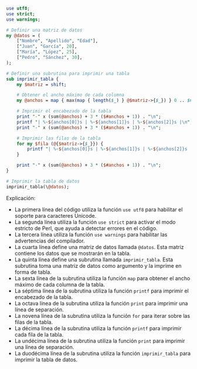 ```perl
use utf8;
use strict;
use warnings;

# Definir una matriz de datos
my @datos = (
    ["Nombre", "Apellido", "Edad"],
    ["Juan", "García", 20],
    ["María", "López", 25],
    ["Pedro", "Sánchez", 30],
);

# Definir una subrutina para imprimir una tabla
sub imprimir_tabla {
    my $matriz = shift;

    # Obtener el ancho máximo de cada columna
    my @anchos = map { max(map { length($_) } @$matriz->{$_}) } 0 .. $#$matriz->{$_};

    # Imprimir el encabezado de la tabla
    print "-" x (sum(@anchos) + 3 * ($#anchos + 1)) . "\n";
    printf "| %-${anchos[0]}s | %-${anchos[1]}s | %-${anchos[2]}s |\n", @{$matriz->{$_}}[0] for 0 .. $#$matriz->{$_};
    print "-" x (sum(@anchos) + 3 * ($#anchos + 1)) . "\n";

    # Imprimir las filas de la tabla
    for my $fila (@{$matriz->{$_}}) {
        printf "| %-${anchos[0]}s | %-${anchos[1]}s | %-${anchos[2]}s |\n", @{$fila};
    }

    print "-" x (sum(@anchos) + 3 * ($#anchos + 1)) . "\n";
}

# Imprimir la tabla de datos
imprimir_tabla(\@datos);
```

Explicación:

* La primera línea del código utiliza la función `use utf8` para habilitar el soporte para caracteres Unicode.
* La segunda línea utiliza la función `use strict` para activar el modo estricto de Perl, que ayuda a detectar errores en el código.
* La tercera línea utiliza la función `use warnings` para habilitar las advertencias del compilador.
* La cuarta línea define una matriz de datos llamada `@datos`. Esta matriz contiene los datos que se mostrarán en la tabla.
* La quinta línea define una subrutina llamada `imprimir_tabla`. Esta subrutina toma una matriz de datos como argumento y la imprime en forma de tabla.
* La sexta línea de la subrutina utiliza la función `map` para obtener el ancho máximo de cada columna de la tabla.
* La séptima línea de la subrutina utiliza la función `printf` para imprimir el encabezado de la tabla.
* La octava línea de la subrutina utiliza la función `print` para imprimir una línea de separación.
* La novena línea de la subrutina utiliza la función `for` para iterar sobre las filas de la tabla.
* La décima línea de la subrutina utiliza la función `printf` para imprimir cada fila de la tabla.
* La undécima línea de la subrutina utiliza la función `print` para imprimir una línea de separación.
* La duodécima línea de la subrutina utiliza la función `imprimir_tabla` para imprimir la tabla de datos.